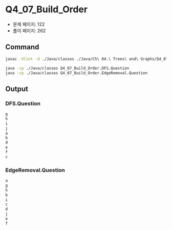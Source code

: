 # Q4_07_Build_Order

- 문제 페이지: 122
- 풀이 페이지: 262

## Command

```sh
javac -Xlint -d ./Java/classes ./Java/Ch\ 04.\ Trees\ and\ Graphs/Q4_07_Build_Order/**/*.java

java -cp ./Java/classes Q4_07_Build_Order.DFS.Question
java -cp ./Java/classes Q4_07_Build_Order.EdgeRemoval.Question
```

## Output

### DFS.Question

```txt
g
h
i
j
a
b
d
e
f
c
```

### EdgeRemoval.Question

```txt
a
g
h
b
i
c
d
j
e
f
```
